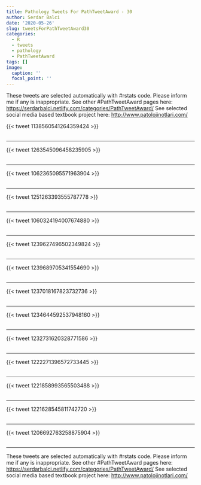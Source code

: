 ```yaml
---
title: Pathology Tweets For PathTweetAward - 30
author: Serdar Balci
date: '2020-05-26'
slug: tweetsForPathTweetAward30
categories:
  - R
  - tweets
  - pathology
  - PathTweetAward
tags: []
image:
  caption: ''
  focal_point: ''
---
```



These tweets are selected automatically with #rstats code. Please inform me if any is inappropriate.
See other #PathTweetAward pages here: https://serdarbalci.netlify.com/categories/PathTweetAward/ 
See selected social media based textbook project here: http://www.patolojinotlari.com/

{{< tweet 1138560541264359424 >}}
<br>
<br>
<hr>
{{< tweet 1263545096458235905 >}}
<br>
<br>
<hr>
{{< tweet 1062365095571963904 >}}
<br>
<br>
<hr>
{{< tweet 1251263393555787778 >}}
<br>
<br>
<hr>
{{< tweet 1060324194007674880 >}}
<br>
<br>
<hr>
{{< tweet 1239627496502349824 >}}
<br>
<br>
<hr>
{{< tweet 1239689705341554690 >}}
<br>
<br>
<hr>
{{< tweet 1237018167823732736 >}}
<br>
<br>
<hr>
{{< tweet 1234644592537948160 >}}
<br>
<br>
<hr>
{{< tweet 1232731620328771586 >}}
<br>
<br>
<hr>
{{< tweet 1222271396572733445 >}}
<br>
<br>
<hr>
{{< tweet 1221858993565503488 >}}
<br>
<br>
<hr>
{{< tweet 1221628545811742720 >}}
<br>
<br>
<hr>
{{< tweet 1206692763258875904 >}}
<br>
<br>
<hr>


These tweets are selected automatically with #rstats code. Please inform me if any is inappropriate.
See other #PathTweetAward pages here: https://serdarbalci.netlify.com/categories/PathTweetAward/ 
See selected social media based textbook project here: http://www.patolojinotlari.com/
